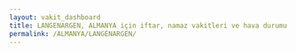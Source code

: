 ```yaml
---
layout: vakit_dashboard
title: LANGENARGEN, ALMANYA için iftar, namaz vakitleri ve hava durumu - ilçe/eyalet seç
permalink: /ALMANYA/LANGENARGEN/
---
```


<script type="text/javascript">
  var GLOBAL_COUNTRY = 'ALMANYA';
  var GLOBAL_CITY = 'LANGENARGEN';
  var GLOBAL_STATE = '';
  var lat = 72;
  var lon = 21;
</script>
